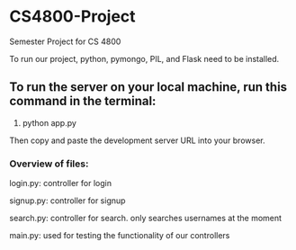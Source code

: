 # CS4800-Project
Semester Project for CS 4800

To run our project, python, pymongo, PIL, and Flask need to be installed.

## To run the server on your local machine, run this command in the terminal:

1. python app.py

Then copy and paste the development server URL into your browser.


### Overview of files:
login.py: controller for login

signup.py: controller for signup

search.py: controller for search. only searches usernames at the moment

main.py: used for testing the functionality of our controllers
